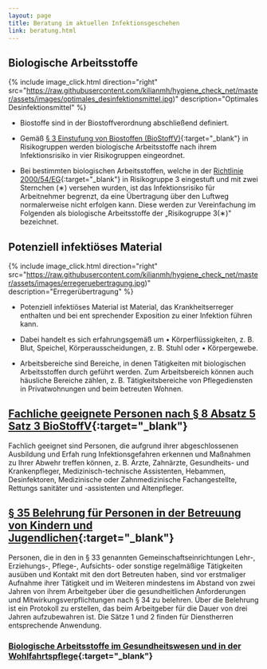 ```yaml
---
layout: page
title: Beratung im aktuellen Infektionsgeschehen
link: beratung.html
---
```


## Biologische Arbeitsstoffe

{% include image_click.html direction="right" src="https://raw.githubusercontent.com/kilianmh/hygiene_check_net/master/assets/images/optimales_desinfektionsmittel.jpg)" description="Optimales Desinfektionsmittel" %}


-   Biostoffe sind in der Biostoffverordnung abschließend definiert.

-   Gemäß [§ 3 Einstufung von Biostoffen (BioStoffV)](https://www.gesetze-im-internet.de/biostoffv_2013/__3.html){:target="_blank"} in Risikogruppen werden biologische Arbeitsstoffe nach ihrem Infektionsrisiko in vier Risikogruppen eingeordnet.

-   Bei bestimmten biologischen Arbeitsstoffen, welche in der [Richtlinie 2000/54/EG](https://eur-lex.europa.eu/LexUriServ/LexUriServ.do?uri=OJ:L:2000:262:0021:0045:DE:PDF){:target="_blank"} in Risiko­gruppe 3 eingestuft und mit zwei Sternchen (&#8727;) versehen wurden, ist das Infektionsrisiko für Arbeitnehmer begrenzt, da eine Übertragung über den Luftweg normalerweise nicht erfolgen kann. Diese werden zur Vereinfachung im Folgenden als biologische Arbeitsstoffe der „Risikogruppe 3(&#8727;)" bezeichnet. 

## Potenziell infektiöses Material

{% include image_click.html direction="right" src="https://raw.githubusercontent.com/kilianmh/hygiene_check_net/master/assets/images/erregeruebertragung.jpg)" description="Erreger&uuml;bertragung" %}

- Potenziell infektiöses Material ist Material, das Krankheitserreger enthalten und bei ent­ sprechender Exposition zu einer Infektion führen kann.

- Dabei handelt es sich erfahrungsgemäß um • Körperflüssigkeiten, z. B. Blut, Speichel, Körperausscheidungen, z. B. Stuhl oder • Körpergewebe.

- Arbeitsbereiche sind Bereiche, in denen Tätigkeiten mit biologischen Arbeitsstoffen durch­ geführt werden. Zum Arbeitsbereich können auch häusliche Bereiche zählen, z. B. Tätigkeits­bereiche von Pflegediensten in Privatwohnungen und beim betreuten Wohnen.

## [Fachliche geeignete Personen nach § 8 Absatz 5 Satz 3 BioStoffV](https://www.gesetze-im-internet.de/biostoffv_2013/__8.html){:target="_blank"}

Fachlich geeignet sind Personen, die aufgrund ihrer abgeschlossenen Ausbildung und Erfah­ rung Infektionsgefahren erkennen und Maßnahmen zu Ihrer Abwehr treffen können, z. B. Ärzte, Zahnärzte, Gesundheits- und Krankenpfleger, Medizinisch-technische Assistenten, Hebammen, Desinfektoren, Medizinische oder Zahnmedizinische Fachangestellte, Rettungs­ sanitäter und -assistenten und Altenpfleger.

## [§ 35 Belehrung für Personen in der Betreuung von Kindern und Jugendlichen](https://www.gesetze-im-internet.de/ifsg/__35.html){:target="_blank"}
Personen, die in den in § 33 genannten Gemeinschaftseinrichtungen Lehr-, Erziehungs-, Pflege-, Aufsichts- oder sonstige regelmäßige Tätigkeiten ausüben und Kontakt mit den dort Betreuten haben, sind vor erstmaliger Aufnahme ihrer Tätigkeit und im Weiteren mindestens im Abstand von zwei Jahren von ihrem Arbeitgeber über die gesundheitlichen Anforderungen und Mitwirkungsverpflichtungen nach § 34 zu belehren. Über die Belehrung ist ein Protokoll zu erstellen, das beim Arbeitgeber für die Dauer von drei Jahren aufzubewahren ist. Die Sätze 1 und 2 finden für Dienstherren entsprechende Anwendung.

### [Biologische Arbeitsstoffe im Gesundheitswesen und in der Wohlfahrtspflege](https://www.bgw-online.de/SharedDocs/Downloads/DE/Medientypen/DGUV_vorschrift-regel/TRBA250_Biologische-Arbeitsstoffe_bf_Download.pdf?__blob=publicationFile){:target="_blank"}
